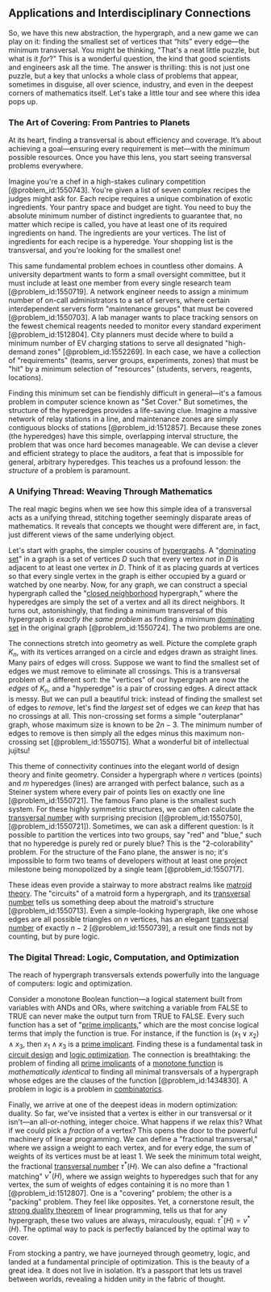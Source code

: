 ## Applications and Interdisciplinary Connections

So, we have this new abstraction, the hypergraph, and a new game we can play on it: finding the smallest set of vertices that “hits” every edge—the minimum transversal. You might be thinking, "That's a neat little puzzle, but what is it *for*?" This is a wonderful question, the kind that good scientists and engineers ask all the time. The answer is thrilling: this is not just one puzzle, but a key that unlocks a whole class of problems that appear, sometimes in disguise, all over science, industry, and even in the deepest corners of mathematics itself. Let's take a little tour and see where this idea pops up.

### The Art of Covering: From Pantries to Planets

At its heart, finding a transversal is about efficiency and coverage. It’s about achieving a goal—ensuring every requirement is met—with the minimum possible resources. Once you have this lens, you start seeing transversal problems everywhere.

Imagine you're a chef in a high-stakes culinary competition [@problem_id:1550743]. You're given a list of seven complex recipes the judges might ask for. Each recipe requires a unique combination of exotic ingredients. Your pantry space and budget are tight. You need to buy the absolute minimum number of distinct ingredients to guarantee that, no matter which recipe is called, you have at least one of its required ingredients on hand. The ingredients are your vertices. The list of ingredients for each recipe is a hyperedge. Your shopping list is the transversal, and you're looking for the smallest one!

This same fundamental problem echoes in countless other domains. A university department wants to form a small oversight committee, but it must include at least one member from every single research team [@problem_id:1550719]. A network engineer needs to assign a minimum number of on-call administrators to a set of servers, where certain interdependent servers form "maintenance groups" that must be covered [@problem_id:1550703]. A lab manager wants to place tracking sensors on the fewest chemical reagents needed to monitor every standard experiment [@problem_id:1512804]. City planners must decide where to build a minimum number of EV charging stations to serve all designated "high-demand zones" [@problem_id:1552269]. In each case, we have a collection of "requirements" (teams, server groups, experiments, zones) that must be "hit" by a minimum selection of "resources" (students, servers, reagents, locations).

Finding this minimum set can be fiendishly difficult in general—it's a famous problem in computer science known as "Set Cover." But sometimes, the structure of the hyperedges provides a life-saving clue. Imagine a massive network of relay stations in a line, and maintenance zones are simply contiguous blocks of stations [@problem_id:1512857]. Because these zones (the hyperedges) have this simple, overlapping interval structure, the problem that was once hard becomes manageable. We can devise a clever and efficient strategy to place the auditors, a feat that is impossible for general, arbitrary hyperedges. This teaches us a profound lesson: the *structure* of a problem is paramount.

### A Unifying Thread: Weaving Through Mathematics

The real magic begins when we see how this simple idea of a transversal acts as a unifying thread, stitching together seemingly disparate areas of mathematics. It reveals that concepts we thought were different are, in fact, just different views of the same underlying object.

Let's start with graphs, the simpler cousins of [hypergraphs](@article_id:270449). A "[dominating set](@article_id:266066)" in a graph is a set of vertices $D$ such that every vertex *not* in $D$ is adjacent to at least one vertex *in* $D$. Think of it as placing guards at vertices so that every single vertex in the graph is either occupied by a guard or watched by one nearby. Now, for any graph, we can construct a special hypergraph called the "[closed neighborhood](@article_id:275855) hypergraph," where the hyperedges are simply the set of a vertex and all its direct neighbors. It turns out, astonishingly, that finding a minimum transversal of this hypergraph is *exactly the same problem* as finding a minimum [dominating set](@article_id:266066) in the original graph [@problem_id:1550724]. The two problems are one.

The connections stretch into geometry as well. Picture the complete graph $K_n$, with its vertices arranged on a circle and edges drawn as straight lines. Many pairs of edges will cross. Suppose we want to find the smallest set of edges we must remove to eliminate all crossings. This is a transversal problem of a different sort: the "vertices" of our hypergraph are now the *edges* of $K_n$, and a "hyperedge" is a pair of crossing edges. A direct attack is messy. But we can pull a beautiful trick: instead of finding the smallest set of edges to *remove*, let's find the *largest* set of edges we can *keep* that has no crossings at all. This non-crossing set forms a simple "outerplanar" graph, whose maximum size is known to be $2n-3$. The minimum number of edges to remove is then simply all the edges minus this maximum non-crossing set [@problem_id:1550715]. What a wonderful bit of intellectual jujitsu!

This theme of connectivity continues into the elegant world of design theory and finite geometry. Consider a hypergraph where $n$ vertices (points) and $m$ hyperedges (lines) are arranged with perfect balance, such as a Steiner system where every pair of points lies on exactly one line [@problem_id:1550721]. The famous Fano plane is the smallest such system. For these highly symmetric structures, we can often calculate the [transversal number](@article_id:264973) with surprising precision ([@problem_id:1550750], [@problem_id:1550721]). Sometimes, we can ask a different question: Is it possible to partition the vertices into two groups, say "red" and "blue," such that no hyperedge is purely red or purely blue? This is the "2-colorability" problem. For the structure of the Fano plane, the answer is no; it's impossible to form two teams of developers without at least one project milestone being monopolized by a single team [@problem_id:1550717].

These ideas even provide a stairway to more abstract realms like [matroid theory](@article_id:272003). The "circuits" of a matroid form a hypergraph, and its [transversal number](@article_id:264973) tells us something deep about the matroid's structure [@problem_id:1550713]. Even a simple-looking hypergraph, like one whose edges are all possible triangles on $n$ vertices, has an elegant [transversal number](@article_id:264973) of exactly $n-2$ [@problem_id:1550739], a result one finds not by counting, but by pure logic.

### The Digital Thread: Logic, Computation, and Optimization

The reach of hypergraph transversals extends powerfully into the language of computers: logic and optimization.

Consider a monotone Boolean function—a logical statement built from variables with ANDs and ORs, where switching a variable from FALSE to TRUE can never make the output turn from TRUE to FALSE. Every such function has a set of "[prime implicants](@article_id:268015)," which are the most concise logical terms that imply the function is true. For instance, if the function is $(x_1 \lor x_2) \land x_3$, then $x_1 \land x_3$ is a [prime implicant](@article_id:167639). Finding these is a fundamental task in [circuit design](@article_id:261128) and [logic optimization](@article_id:176950). The connection is breathtaking: the problem of finding all [prime implicants](@article_id:268015) of a [monotone function](@article_id:636920) is *mathematically identical* to finding all minimal transversals of a hypergraph whose edges are the clauses of the function [@problem_id:1434830]. A problem in logic is a problem in [combinatorics](@article_id:143849).

Finally, we arrive at one of the deepest ideas in modern optimization: duality. So far, we've insisted that a vertex is either in our transversal or it isn't—an all-or-nothing, integer choice. What happens if we relax this? What if we could pick a *fraction* of a vertex? This opens the door to the powerful machinery of linear programming. We can define a "fractional transversal," where we assign a weight to each vertex, and for every edge, the sum of weights of its vertices must be at least 1. We seek the minimum total weight, the fractional [transversal number](@article_id:264973) $\tau^*(H)$. We can also define a "fractional matching" $\nu^*(H)$, where we assign weights to hyperedges such that for any vertex, the sum of weights of edges containing it is no more than 1 [@problem_id:1512807]. One is a "covering" problem; the other is a "packing" problem. They feel like opposites. Yet, a cornerstone result, the [strong duality theorem](@article_id:156198) of linear programming, tells us that for any hypergraph, these two values are always, miraculously, equal: $\tau^*(H) = \nu^*(H)$. The optimal way to pack is perfectly balanced by the optimal way to cover.

From stocking a pantry, we have journeyed through geometry, logic, and landed at a fundamental principle of optimization. This is the beauty of a great idea. It does not live in isolation. It’s a passport that lets us travel between worlds, revealing a hidden unity in the fabric of thought.